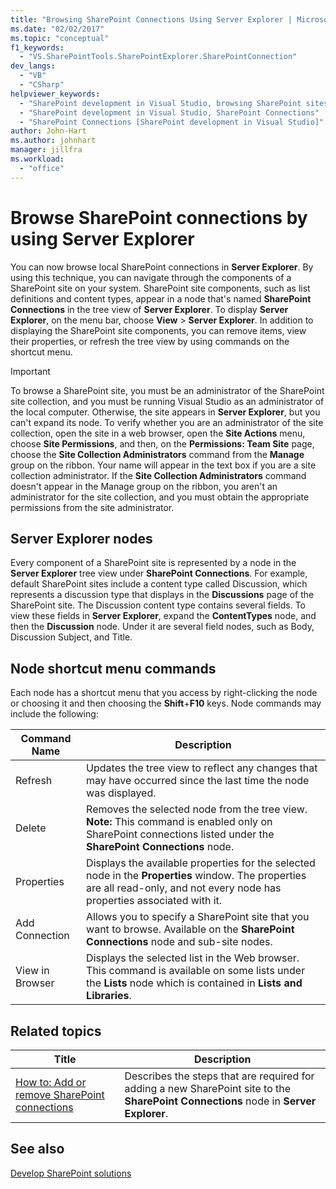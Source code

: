 ```yaml
---
title: "Browsing SharePoint Connections Using Server Explorer | Microsoft Docs"
ms.date: "02/02/2017"
ms.topic: "conceptual"
f1_keywords: 
  - "VS.SharePointTools.SharePointExplorer.SharePointConnection"
dev_langs: 
  - "VB"
  - "CSharp"
helpviewer_keywords: 
  - "SharePoint development in Visual Studio, browsing SharePoint sites"
  - "SharePoint development in Visual Studio, SharePoint Connections"
  - "SharePoint Connections [SharePoint development in Visual Studio]"
author: John-Hart
ms.author: johnhart
manager: jillfra
ms.workload: 
  - "office"
---
```

# Browse SharePoint connections by using Server Explorer
  You can now browse local SharePoint connections in **Server Explorer**. By using this technique, you can navigate through the components of a SharePoint site on your system. SharePoint site components, such as list definitions and content types, appear in a node that's named **SharePoint Connections** in the tree view of **Server Explorer**. To display **Server Explorer**, on the menu bar, choose **View** > **Server Explorer**. In addition to displaying the SharePoint site components, you can remove items, view their properties, or refresh the tree view by using commands on the shortcut menu.  
  
> [!IMPORTANT]  
>  To browse a SharePoint site, you must be an administrator of the SharePoint site collection, and you must be running Visual Studio as an administrator of the local computer. Otherwise, the site appears in **Server Explorer**, but you can't expand its node. To verify whether you are an administrator of the site collection, open the site in a web browser, open the **Site Actions** menu, choose **Site Permissions**, and then, on the **Permissions: Team Site** page, choose the **Site Collection Administrators** command from the **Manage** group on the ribbon. Your name will appear in the text box if you are a site collection administrator. If the **Site Collection Administrators** command doesn't appear in the Manage group on the ribbon, you aren't an administrator for the site collection, and you must obtain the appropriate permissions from the site administrator.  
  
## Server Explorer nodes
 Every component of a SharePoint site is represented by a node in the **Server Explorer** tree view under **SharePoint Connections**. For example, default SharePoint sites include a content type called Discussion, which represents a discussion type that displays in the **Discussions** page of the SharePoint site. The Discussion content type contains several fields. To view these fields in **Server Explorer**, expand the **ContentTypes** node, and then the **Discussion** node. Under it are several field nodes, such as Body, Discussion Subject, and Title.  
  
## Node shortcut menu commands
 Each node has a shortcut menu that you access by right-clicking the node or choosing it and then choosing the **Shift**+**F10** keys. Node commands may include the following:  
  
|Command Name|Description|  
|------------------|-----------------|  
|Refresh|Updates the tree view to reflect any changes that may have occurred since the last time the node was displayed.|  
|Delete|Removes the selected node from the tree view. **Note:**  This command is enabled only on SharePoint connections listed under the **SharePoint Connections** node.|  
|Properties|Displays the available properties for the selected node in the **Properties** window. The properties are all read-only, and not every node has properties associated with it.|  
|Add Connection|Allows you to specify a SharePoint site that you want to browse. Available on the **SharePoint Connections** node and sub-site nodes.|  
|View in Browser|Displays the selected list in the Web browser. This command is available on some lists under the **Lists** node which is contained in **Lists and Libraries**.|  
  
## Related topics
  
|Title|Description|  
|-----------|-----------------|  
|[How to: Add or remove SharePoint connections](../sharepoint/how-to-add-or-remove-sharepoint-connections.md)|Describes the steps that are required for adding a new SharePoint site to the **SharePoint Connections** node in **Server Explorer**.|  
  
## See also
 [Develop SharePoint solutions](../sharepoint/developing-sharepoint-solutions.md)  
